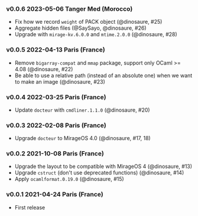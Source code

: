 ### v0.0.6 2023-05-06 Tanger Med (Morocco)

- Fix how we record `weight` of PACK object (@dinosaure, #25)
- Aggregate hidden files (@SaySayo, @dinosaure, #26)
- Upgrade with `mirage-kv.6.0.0` and `mtime.2.0.0` (@dinosaure, #28)

### v0.0.5 2022-04-13 Paris (France)

- Remove `bigarray-compat` and `mmap` package, support only OCaml >= 4.08 (@dinosaure, #22)
- Be able to use a relative path (instead of an absolute one) when we want to make an image (@dinosaure, #23)

### v0.0.4 2022-03-25 Paris (France)

- Update `docteur` with `cmdliner.1.1.0` (@dinosaure, #20)

### v0.0.3 2022-02-08 Paris (France)

- Upgrade `docteur` to MirageOS 4.0 (@dinosaure, #17, 18)

### v0.0.2 2021-10-08 Paris (France)

- Upgrade the layout to be compatible with MirageOS 4 (@dinosaure, #13)
- Upgrade `cstruct` (don't use deprecated functions) (@dinosaure, #14)
- Apply `ocamlformat.0.19.0` (@dinosaure, #15)

### v0.0.1 2021-04-24 Paris (France)

- First release
